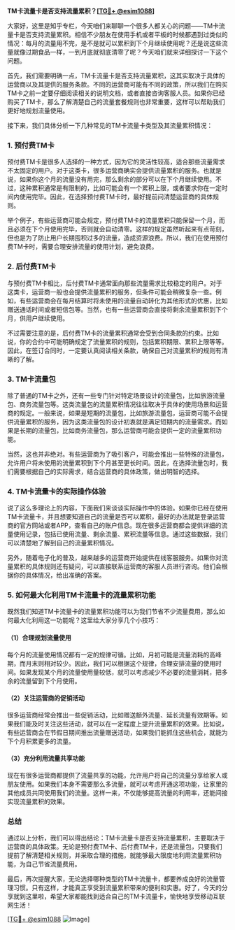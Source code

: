 **TM卡流量卡是否支持流量累积？[[TG💪+ @esim1088](https://t.me/s/esim1088)]**

大家好，这里是知乎专栏，今天咱们来聊聊一个很多人都关心的问题——TM卡流量卡是否支持流量累积。相信不少朋友在使用手机或者平板的时候都遇到过类似的情况：每月的流量用不完，是不是就可以累积到下个月继续使用呢？还是说这些流量就像过期食品一样，一到月底就彻底清零了呢？今天咱们就来详细探讨一下这个问题。

首先，我们需要明确一点，TM卡流量卡是否支持流量累积，这其实取决于具体的运营商以及其提供的服务条款。不同的运营商可能有不同的政策，所以我们在购买TM卡之前一定要仔细阅读相关的说明文档，或者直接咨询客服人员。如果你已经购买了TM卡，那么了解清楚自己的流量套餐规则也非常重要，这样可以帮助我们更好地规划流量使用。

接下来，我们具体分析一下几种常见的TM卡流量卡类型及其流量累积情况：

### 1. **预付费TM卡**
预付费TM卡是很多人选择的一种方式，因为它的灵活性较高，适合那些流量需求不太固定的用户。对于这类卡，很多运营商确实会提供流量累积的服务。也就是说，如果你这个月的流量没有用完，那么剩余的部分可以在下个月继续使用。不过，这种累积通常是有限制的，比如可能会有一个累积上限，或者要求你在一定时间内使用完毕。因此，在选择预付费TM卡时，最好提前问清楚运营商的具体规则。

举个例子，有些运营商可能会规定，预付费TM卡的流量累积只能保留一个月，而且必须在下个月使用完毕，否则就会自动清零。这样的规定虽然听起来有点苛刻，但也是为了防止用户长期囤积过多的流量，造成资源浪费。所以，我们在使用预付费TM卡时，需要合理安排流量的使用计划，避免浪费。

### 2. **后付费TM卡**
与预付费TM卡相比，后付费TM卡通常面向那些流量需求比较稳定的用户。对于这类卡，运营商一般也会提供流量累积的服务，但条件可能会稍微复杂一些。例如，有些运营商会在每月结算时将未使用的流量自动转化为其他形式的优惠，比如赠送通话时间或者短信包等。当然，也有一些运营商会直接将剩余流量累积到下个月，供用户继续使用。

不过需要注意的是，后付费TM卡的流量累积通常会受到合同条款的约束。比如说，你的合约中可能明确规定了流量累积的规则，包括累积期限、累积上限等等。因此，在签订合同时，一定要认真阅读相关条款，确保自己对流量累积的规则有清晰的了解。

### 3. **TM卡流量包**
除了普通的TM卡之外，还有一些专门针对特定场景设计的流量包，比如旅游流量包、商务流量包等。这类流量包的流量累积情况往往取决于具体的使用场景和运营商的规定。一般来说，如果是短期的流量包，比如旅游流量包，运营商可能不会提供流量累积的服务，因为这类流量包的设计初衷就是满足短期内的流量需求。而如果是长期的流量包，比如商务流量包，那么运营商可能会提供一定的流量累积功能。

当然，这也并非绝对。有些运营商为了吸引客户，可能会推出一些特殊的流量包，允许用户将未使用的流量累积到下个月甚至更长时间。因此，在选择流量包时，我们需要根据自己的实际需求，结合运营商的具体政策，做出明智的选择。

### 4. **TM卡流量卡的实际操作体验**
说了这么多理论上的内容，下面我们来谈谈实际操作中的体验。如果你已经在使用TM卡流量卡，并且想要知道自己的流量是否可以累积，最好的办法就是登录运营商的官方网站或者APP，查看自己的账户信息。现在很多运营商都会提供详细的流量使用记录，包括已使用流量、剩余流量、累积流量等信息。通过这些数据，我们可以清楚地了解到自己的流量累积情况。

另外，随着电子化的普及，越来越多的运营商开始提供在线客服服务。如果你对流量累积的具体规则还有疑问，可以直接联系运营商的客服人员进行咨询。他们会根据你的具体情况，给出准确的答案。

### 5. **如何最大化利用TM卡流量卡的流量累积功能**
既然我们知道TM卡流量卡的流量累积功能可以为我们节省不少流量费用，那么如何最大化利用这一功能呢？这里给大家分享几个小技巧：

#### （1）合理规划流量使用
每个月的流量使用情况都有一定的规律可循。比如，月初可能是流量消耗的高峰期，而月末则相对较少。因此，我们可以根据这个规律，合理安排流量的使用时间。如果发现某个月的流量使用量较低，就可以考虑减少不必要的流量消耗，把多余的流量留到下个月使用。

#### （2）关注运营商的促销活动
很多运营商经常会推出一些促销活动，比如赠送额外流量、延长流量有效期等。如果我们能及时关注这些活动，就可以在一定程度上提升流量累积的效果。比如说，有些运营商会在节假日期间推出流量赠送活动，如果我们能抓住这些机会，就能为下个月积累更多的流量。

#### （3）充分利用流量共享功能
现在有很多运营商都提供了流量共享的功能，允许用户将自己的流量分享给家人或朋友使用。如果我们本身不需要那么多流量，就可以考虑开通这项功能，让家里的其他成员共同使用我们的流量。这样一来，不仅能够提高流量的利用率，还能间接实现流量累积的效果。

### 总结
通过以上分析，我们可以得出结论：TM卡流量卡是否支持流量累积，主要取决于运营商的具体政策。无论是预付费TM卡、后付费TM卡，还是流量包，只要我们提前了解清楚相关规则，并采取合理的措施，就能够最大限度地利用流量累积功能，为自己节省流量费用。

最后，再次提醒大家，无论选择哪种类型的TM卡流量卡，都要养成良好的流量管理习惯。只有这样，才能真正享受到流量累积带来的便利和实惠。好了，今天的分享就到这里啦，希望大家都能找到适合自己的TM卡流量卡，愉快地享受移动互联网生活！

[[TG💪+ @esim1088](https://t.me/s/esim1088) ![Image](https://i.postimg.cc/4NQfJmqS/Snipaste-2025-05-13-00-14-12.png)]